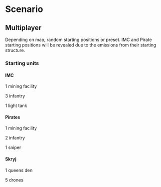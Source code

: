 # Scenario

## Multiplayer

Depending on map, random starting positions or preset. IMC and Pirate starting
positions will be revealed due to the emissions from their starting structure.

### Starting units

#### IMC

1 mining facility

3 infantry

1 light tank

#### Pirates

1 mining facility

2 infantry

1 sniper

#### Skryj

1 queens den

5 drones
